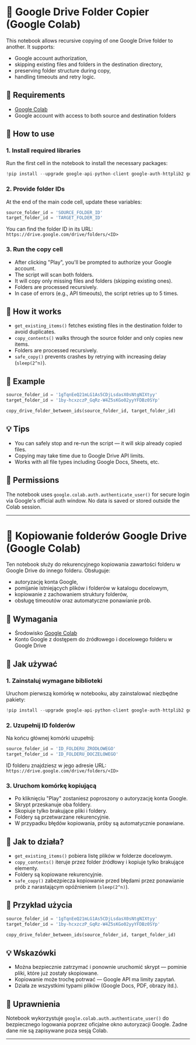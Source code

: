 
# 📁 Google Drive Folder Copier (Google Colab)

This notebook allows recursive copying of one Google Drive folder to another. It supports:
- Google account authorization,
- skipping existing files and folders in the destination directory,
- preserving folder structure during copy,
- handling timeouts and retry logic.

## 🧰 Requirements

- [Google Colab](https://colab.research.google.com/)
- Google account with access to both source and destination folders

## 🚀 How to use

### 1. Install required libraries

Run the first cell in the notebook to install the necessary packages:

```python
!pip install --upgrade google-api-python-client google-auth-httplib2 google-auth-oauthlib
```

### 2. Provide folder IDs

At the end of the main code cell, update these variables:

```python
source_folder_id = 'SOURCE_FOLDER_ID'
target_folder_id = 'TARGET_FOLDER_ID'
```

You can find the folder ID in its URL:  
`https://drive.google.com/drive/folders/<ID>`

### 3. Run the copy cell

- After clicking "Play", you'll be prompted to authorize your Google account.
- The script will scan both folders.
- It will copy only missing files and folders (skipping existing ones).
- Folders are processed recursively.
- In case of errors (e.g., API timeouts), the script retries up to 5 times.

## 🧠 How it works

- `get_existing_items()` fetches existing files in the destination folder to avoid duplicates.
- `copy_contents()` walks through the source folder and only copies new items.
- Folders are processed recursively.
- `safe_copy()` prevents crashes by retrying with increasing delay (`sleep(2^n)`).

## 📝 Example

```python
source_folder_id = '1gTqnEeQ21mLG1As5CDjLsdasX0sNtgNIXtyy'
target_folder_id = '1by-hcxzczP_GqRz-W4Z5sKGo02yyYFDBz0SYp'

copy_drive_folder_between_ids(source_folder_id, target_folder_id)
```

## 💡 Tips

- You can safely stop and re-run the script — it will skip already copied files.
- Copying may take time due to Google Drive API limits.
- Works with all file types including Google Docs, Sheets, etc.

## 🔐 Permissions

The notebook uses `google.colab.auth.authenticate_user()` for secure login via Google's official auth window. No data is saved or stored outside the Colab session.

---

# 📁 Kopiowanie folderów Google Drive (Google Colab)

Ten notebook służy do rekurencyjnego kopiowania zawartości folderu w Google Drive do innego folderu. Obsługuje:
- autoryzację konta Google,
- pomijanie istniejących plików i folderów w katalogu docelowym,
- kopiowanie z zachowaniem struktury folderów,
- obsługę timeoutów oraz automatyczne ponawianie prób.

## 🧰 Wymagania

- Środowisko [Google Colab](https://colab.research.google.com/)
- Konto Google z dostępem do źródłowego i docelowego folderu w Google Drive

## 🚀 Jak używać

### 1. Zainstaluj wymagane biblioteki

Uruchom pierwszą komórkę w notebooku, aby zainstalować niezbędne pakiety:

```python
!pip install --upgrade google-api-python-client google-auth-httplib2 google-auth-oauthlib
```

### 2. Uzupełnij ID folderów

Na końcu głównej komórki uzupełnij:

```python
source_folder_id = 'ID_FOLDERU_ŹRÓDŁOWEGO'
target_folder_id = 'ID_FOLDERU_DOCZELOWEGO'
```

ID folderu znajdziesz w jego adresie URL:  
`https://drive.google.com/drive/folders/<ID>`

### 3. Uruchom komórkę kopiującą

- Po kliknięciu "Play" zostaniesz poproszony o autoryzację konta Google.
- Skrypt przeskanuje oba foldery.
- Skopiuje tylko brakujące pliki i foldery.
- Foldery są przetwarzane rekurencyjnie.
- W przypadku błędów kopiowania, próby są automatycznie ponawiane.

## 🧠 Jak to działa?

- `get_existing_items()` pobiera listę plików w folderze docelowym.
- `copy_contents()` iteruje przez folder źródłowy i kopiuje tylko brakujące elementy.
- Foldery są kopiowane rekurencyjnie.
- `safe_copy()` zabezpiecza kopiowanie przed błędami przez ponawianie prób z narastającym opóźnieniem (`sleep(2^n)`).

## 📝 Przykład użycia

```python
source_folder_id = '1gTqnEeQ21mLG1As5CDjLsdasX0sNtgNIXtyy'
target_folder_id = '1by-hcxzczP_GqRz-W4Z5sKGo02yyYFDBz0SYp'

copy_drive_folder_between_ids(source_folder_id, target_folder_id)
```

## 💡 Wskazówki

- Można bezpiecznie zatrzymać i ponownie uruchomić skrypt — pominie pliki, które już zostały skopiowane.
- Kopiowanie może trochę potrwać — Google API ma limity zapytań.
- Działa ze wszystkimi typami plików (Google Docs, PDF, obrazy itd.).

## 🔐 Uprawnienia

Notebook wykorzystuje `google.colab.auth.authenticate_user()` do bezpiecznego logowania poprzez oficjalne okno autoryzacji Google. Żadne dane nie są zapisywane poza sesją Colab.

---
